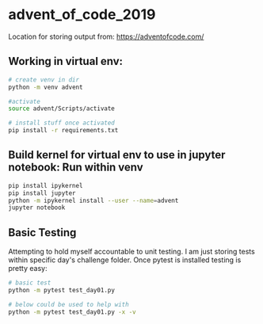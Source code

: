 # advent_of_code_2019
Location for storing output from: https://adventofcode.com/


## Working in virtual env: 
```bash
# create venv in dir
python -m venv advent

#activate
source advent/Scripts/activate

# install stuff once activated
pip install -r requirements.txt

```

## Build kernel for virtual env to use in jupyter notebook: Run within venv

```bash
pip install ipykernel
pip install jupyter
python -m ipykernel install --user --name=advent
jupyter notebook
```

## Basic Testing

Attempting to hold myself accountable to unit testing. I am just storing tests within specific day's challenge folder. Once pytest is installed testing is pretty easy: 

```bash
# basic test
python -m pytest test_day01.py

# below could be used to help with 
python -m pytest test_day01.py -x -v
```
